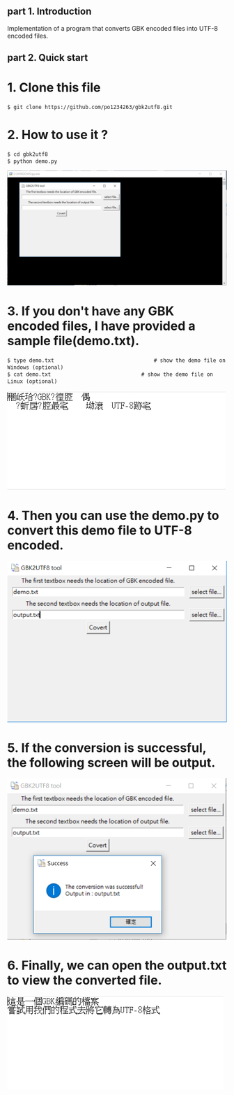 ## part 1. Introduction

Implementation of a program that converts GBK encoded files into UTF-8 encoded files.

## part 2. Quick start
# 1. Clone this file
```bashrc
$ git clone https://github.com/po1234263/gbk2utf8.git
```
# 2. How to use it ?
```bashrc
$ cd gbk2utf8
$ python demo.py
```
![image](./images/demomain.png)
# 3. If you don't have any GBK encoded files, I have provided a sample file(demo.txt).
```bashrc
$ type demo.txt                		           # show the demo file on Windows (optional)
$ cat demo.txt                 			   # show the demo file on Linux (optional)
```
![image](./images/demotxt.png)
<br>
# 4. Then you can use the demo.py to convert this demo file to UTF-8 encoded.
![image](./images/demo1.png)
<br>
# 5. If the conversion is successful, the following screen will be output.
![image](./images/demo2.png)
<br>
# 6. Finally, we can open the output.txt to view the converted file.
![image](./images/demo3.png)